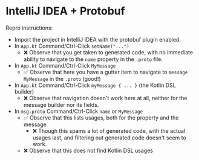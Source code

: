 # IntelliJ IDEA + Protobuf

Repro instructions:

* Import the project in IntelliJ IDEA with the protobuf plugin enabled.
* In `App.kt` Command/Ctrl-Click `setName("...")`
    * ❌ Observe that you get taken to generated code, with no immediate ability to navigate to the `name` property in
      the `.proto` file.
* In `App.kt` Command/Ctrl-Click `MyMessage`
    * ✅ Observe that here you have a gutter item to navigate to `message MyMessage` in the `.proto` (good!)
* In `App.kt` Command/Ctrl-Click `myMessage { ... }` (the Kotlin DSL builder)
    * ❌ Observe that navigation doesn't work here at all, neither for the message builder nor its fields.
* In `msg.proto` Command/Ctrl-Click `name` or `MyMessage`
    * ✅ Observe that this lists usages, both for the property and the message
        * ❌ Though this spams a lot of generated code, with the actual usages last, and filtering out generated code
          doesn't seem to work.
    * ❌ Observe that this does not find Kotlin DSL usages
